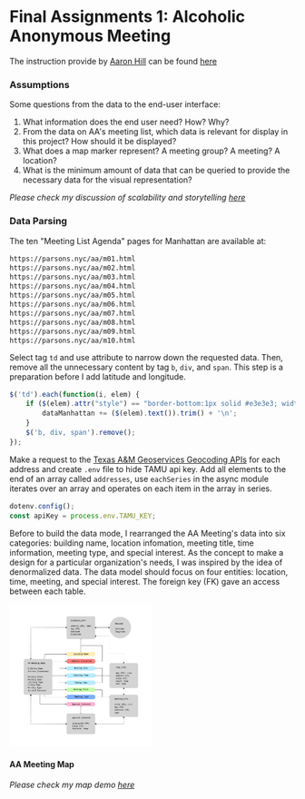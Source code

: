# Final Assignments 1: Alcoholic Anonymous Meeting

The instruction provide by [Aaron Hill](https://github.com/aaronxhill) can be found [here](https://github.com/visualizedata/data-structures/blob/master/final_assignment_1.md)

### Assumptions

Some questions from the data to the end-user interface:

1. What information does the end user need? How? Why?  
2. From the data on AA's meeting list, which data is relevant for display in this project? How should it be displayed?  
3. What does a map marker represent? A meeting group? A meeting? A location?  
4. What is the minimum amount of data that can be queried to provide the necessary data for the visual representation?

*Please check my discussion of scalability and storytelling [here](https://github.com/yujunmjiang/data-structures-fall-19/blob/master/final/data-structures-final.pdf)*

### Data Parsing

The ten "Meeting List Agenda" pages for Manhattan are available at:  
```
https://parsons.nyc/aa/m01.html  
https://parsons.nyc/aa/m02.html  
https://parsons.nyc/aa/m03.html  
https://parsons.nyc/aa/m04.html  
https://parsons.nyc/aa/m05.html  
https://parsons.nyc/aa/m06.html  
https://parsons.nyc/aa/m07.html  
https://parsons.nyc/aa/m08.html  
https://parsons.nyc/aa/m09.html  
https://parsons.nyc/aa/m10.html   
```

Select tag `td` and use attribute to narrow down the requested data. Then, remove all the unnecessary content by tag `b`, `div`, and `span`. This step is a preparation before I add latitude and longitude.

```javascript
$('td').each(function(i, elem) {
    if ($(elem).attr("style") == "border-bottom:1px solid #e3e3e3; width:260px") {
        dataManhattan += ($(elem).text()).trim() + '\n';
    }
    $('b, div, span').remove();
});
```

Make a request to the [Texas A&M Geoservices Geocoding APIs](https://geoservices.tamu.edu/) for each address and create `.env` file to hide TAMU api key. Add all elements to the end of an array called `addresses`, use `eachSeries` in the async module iterates over an array and operates on each item in the array in series.

```javascript
dotenv.config();
const apiKey = process.env.TAMU_KEY;
```

Before to build the data mode, I rearranged the AA Meeting's data into six categories: building name, location infomation, meeting title, time information, meeting type, and special interest. As the concept to make a design for a particular organization's needs, I was inspired by the idea of denormalized data. The data model should focus on four entities: location, time, meeting, and special interest. The foreign key (FK) gave an access between each table.

<img src="https://github.com/yujunmjiang/data-structures-fall-19/blob/master/week04/data-model.png" width="50%"/>

#### AA Meeting Map

*Please check my map demo [here](http://34.228.80.227:8080/aaVis)*

